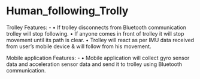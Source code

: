 # Human_following_Trolly

Trolley Features: -
• If trolley disconnects from Bluetooth communication trolley will stop following.
• If anyone comes in front of trolley it will stop movement until its path is clear.
• Trolley will react as per IMU data received from user’s mobile device & will follow from his movement.

Mobile application Features: -
• Mobile application will collect gyro sensor data and acceleration sensor data and send it to trolley using Bluetooth communication.
